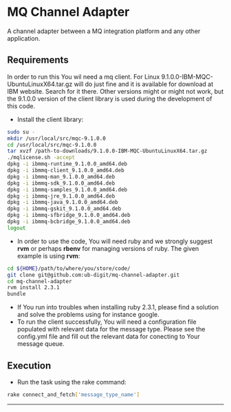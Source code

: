 # MQ Channel Adapter

A channel adapter between a MQ integration platform and any other application.


## Requirements

In order to run this You wil need a mq client.
For Linux 9.1.0.0-IBM-MQC-UbuntuLinuxX64.tar.gz will do just fine
and it is available for download at IBM website. Search for it there.
Other versions might or might not work,
but the 9.1.0.0 version of the client library is used during the development of this code.

- Install the client library:
```bash
sudo su -
mkdir /usr/local/src/mqc-9.1.0.0
cd /usr/local/src/mqc-9.1.0.0
tar xvzf /path-to-downloads/9.1.0.0-IBM-MQC-UbuntuLinuxX64.tar.gz
./mqlicense.sh -accept
dpkg -i ibmmq-runtime_9.1.0.0_amd64.deb
dpkg -i ibmmq-client_9.1.0.0_amd64.deb
dpkg -i ibmmq-man_9.1.0.0_amd64.deb
dpkg -i ibmmq-sdk_9.1.0.0_amd64.deb
dpkg -i ibmmq-samples_9.1.0.0_amd64.deb
dpkg -i ibmmq-jre_9.1.0.0_amd64.deb
dpkg -i ibmmq-java_9.1.0.0_amd64.deb
dpkg -i ibmmq-gskit_9.1.0.0_amd64.deb
dpkg -i ibmmq-sfbridge_9.1.0.0_amd64.deb
dpkg -i ibmmq-bcbridge_9.1.0.0_amd64.deb
logout
```

- In order to use the code, You will need ruby and we strongly suggest
  **rvm** or perhaps **rbenv** for managing versions of ruby.
  The given example is using **rvm**:

```bash
cd ${HOME}/path/to/where/you/store/code/
git clone git@github.com:ub-digit/mq-channel-adapter.git
cd mq-channel-adapter
rvm install 2.3.1
bundle
```

- If You run into troubles when installing ruby 2.3.1, please find a solution
  and solve the problems using for instance google.
- To run the client successfully, You will need a configuration file populated
  with relevant data for the message type. Please see the config.yml file and
  fill out the relevant data for conecting to Your message queue.


## Execution

- Run the task using the rake command:
```bash
rake connect_and_fetch['message_type_name']
```

---------- --------- --------- --------- --------- --------- --------- ---------
